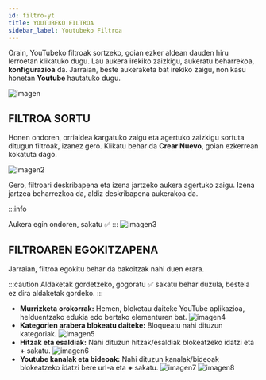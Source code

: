 ```yaml
---
id: filtro-yt
title: YOUTUBEKO FILTROA
sidebar_label: Youtubeko Filtroa
---
```


Orain, YouTubeko filtroak sortzeko, goian ezker aldean dauden hiru lerroetan klikatuko dugu. Lau aukera irekiko zaizkigu, aukeratu beharrekoa, **konfigurazioa** da. Jarraian, beste aukeraketa bat irekiko zaigu, non kasu honetan **Youtube** hautatuko dugu.

![imagen](https://i.ibb.co/dpSKvJZ/Captura-de-pantalla-2022-07-17-141113.png 'Logo Title Text 1')

## FILTROA SORTU

Honen ondoren, orrialdea kargatuko zaigu eta agertuko zaizkigu sortuta ditugun filtroak, izanez gero. Klikatu behar da **Crear Nuevo**, goian ezkerrean kokatuta dago.

![imagen2](https://i.ibb.co/YZfDmx7/Captura-de-pantalla-2022-07-17-141500.png 'Logo Title Text 2')

Gero, filtroari deskribapena eta izena jartzeko aukera agertuko zaigu. Izena jartzea beharrezkoa da, aldiz deskribapena aukerakoa da. 

:::info

Aukera egin ondoren, sakatu ✅
:::
![imagen3](https://i.ibb.co/4MW6cQ9/youtube-libre.png 'Logo Title Text 3')

## FILTROAREN EGOKITZAPENA

Jarraian, filtroa egokitu behar da bakoitzak nahi duen erara. 

:::caution
Aldaketak gordetzeko, gogoratu ✅ sakatu behar duzula, bestela ez dira aldaketak gordeko.
:::
* **Murrizketa orokorrak:** Hemen, bloketau daiteke YouTube aplikazioa, helduentzako edukia edo bertako elementuren bat.
![imagen4](https://i.ibb.co/ygrYCh1/youtube-filtros.png 'Logo Title Text 4')
* **Kategorien arabera blokeatu daiteke:** Bloqueatu nahi dituzun kategoriak.
![imagen5](https://i.ibb.co/4RhvkRX/Captura-de-pantalla-2022-07-17-140242.png 'Logo Title Text 5')
* **Hitzak eta esaldiak:** Nahi dituzun hitzak/esaldiak blokeatzeko idatzi eta **+** sakatu.
![imagen6](https://i.ibb.co/jLFCmyG/Captura-de-pantalla-2022-07-17-140307.png 'Logo Title Text 6')
* **Youtube kanalak eta bideoak:** Nahi dituzun kanalak/bideoak blokeatzeko idatzi bere url-a eta **+** sakatu.
![imagen7](https://i.ibb.co/S5f125y/Captura-de-pantalla-2022-07-17-140344.png 'Logo Title Text 7')
![imagen8](https://i.ibb.co/JjMsckD/Captura-de-pantalla-2022-07-17-140410.png 'Logo Title Text 8')
